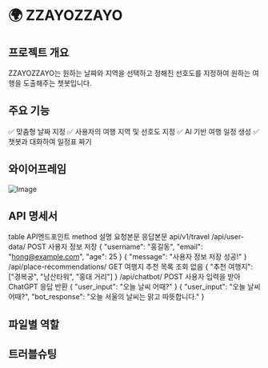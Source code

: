 # 🌍 ZZAYOZZAYO
## 프로젝트 개요
ZZAYOZZAYO는 원하는 날짜와 지역을 선택하고 정해진 선호도를 지정하여 원하는 여행을 도출해주는 챗봇입니다.

## 주요 기능  

✅ 맞춤형 날짜 지정 ✅ 사용자의 여행 지역 및 선호도 지정
✅ AI 기반 여행 일정 생성 ✅ 챗봇과 대화하여 일정표 짜기


## 와이어프레임
![Image](https://github.com/user-attachments/assets/933c8735-6525-463c-a01c-711ebb498c67)

## API 명세서
table	API엔드포인트	method	설명	요청본문	응답본문
api/v1/travel	/api/user-data/	POST	사용자 정보 저장	{ "username": "홍길동", "email": "hong@example.com", "age": 25 }	{ "message": "사용자 정보 저장 성공!" }
	/api/place-recommendations/	GET	여행지 추천 목록 조회	없음	{ "추천 여행지": ["경복궁", "남산타워", "홍대 거리"] }
	/api/chatbot/	POST	사용자 입력을 받아 ChatGPT 응답 반환	{ "user_input": "오늘 날씨 어때?" }	{ "user_input": "오늘 날씨 어때?", "bot_response": "오늘 서울의 날씨는 맑고 따뜻합니다." }
 
## 파일별 역할

## 트러블슈팅

